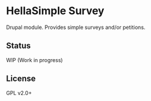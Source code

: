 # HellaSimple Survey

Drupal module. Provides simple surveys and/or petitions.

## Status
WIP (Work in progress)

## License
GPL v2.0+
